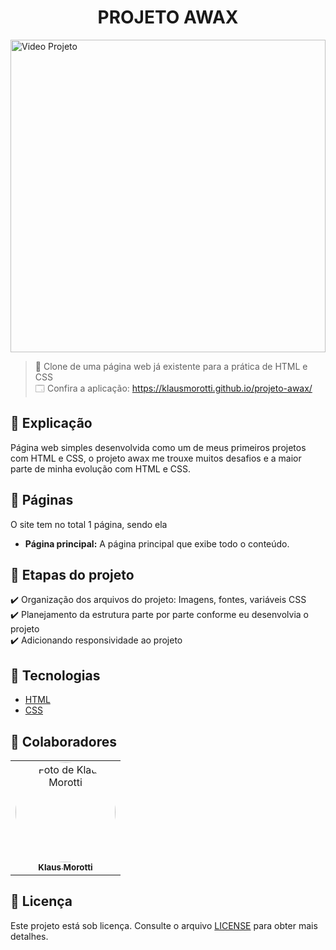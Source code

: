 <h1 align="center">PROJETO AWAX</h1>

<img src="assets/images/awax-gif.gif" alt="Video Projeto" width="100%" height="500">

> 🔎 Clone de uma página web já existente para a prática de HTML e CSS <br>
🗔 Confira a aplicação: https://klausmorotti.github.io/projeto-awax/ <br>

## 📄 Explicação

Página web simples desenvolvida como um de meus primeiros projetos com HTML e CSS, o projeto awax me trouxe muitos desafios e a maior parte de minha evolução com HTML e CSS.

## 📁 Páginas

O site tem no total 1 página, sendo ela

- **Página principal:** A página principal que exibe todo o conteúdo.

## 🎯 Etapas do projeto

✔️ Organização dos arquivos do projeto: Imagens, fontes, variáveis CSS </br>
✔️ Planejamento da estrutura parte por parte conforme eu desenvolvia o projeto </br> 
✔️ Adicionando responsividade ao projeto

## 🚀 Tecnologias
* <a href="https://developer.mozilla.org/pt-BR/docs/Web/HTML" target="_blank">HTML</a>
* <a href="https://developer.mozilla.org/pt-BR/docs/Web/CSS" target="_blank">CSS</a>

## 🤝 Colaboradores

<table>
  <tr>
    <td align="center">
      <a href="#">
        <img src="https://avatars.githubusercontent.com/u/84789400?v=4" width="160px;" height="160px" style="border-radius:50%" alt="Foto de Klaus Morotti"/><br>
        <sub>
          <b>Klaus Morotti</b>
        </sub>
      </a>
    </td>
  </tr>
</table>

## 📝 Licença

Este projeto está sob licença. Consulte o arquivo <a href="https://github.com/klausmorotti/projeto-awax/blob/master/LICENSE">LICENSE</a> para obter mais detalhes.
